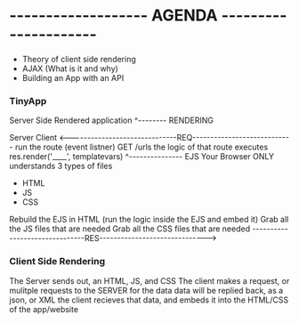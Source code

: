 # ------------------- AGENDA ---------------------

- Theory of client side rendering
- AJAX (What is it and why)
- Building an App with an API 


### TinyApp

Server Side Rendered application
^-------- RENDERING

Server                                                      Client
  <------------------------------REQ----------------------------
  run the route (event listner)
  GET /urls
  the logic of that route executes
  res.render('____', templatevars)
  ^--------------- EJS
  Your Browser ONLY understands 3 types of files
  - HTML
  - JS
  - CSS

Rebuild the EJS in HTML (run the logic inside the EJS and embed it)
Grab all the JS files that are needed 
Grab all the CSS files that are needed
-------------------------------RES------------------------------>


### Client Side Rendering 

The Server sends out, an HTML, JS, and CSS
The client makes a request, or mulitple requests to the SERVER for the data
data will be replied back, as a json, or XML
the client recieves that data, and embeds it into the HTML/CSS of the app/website

